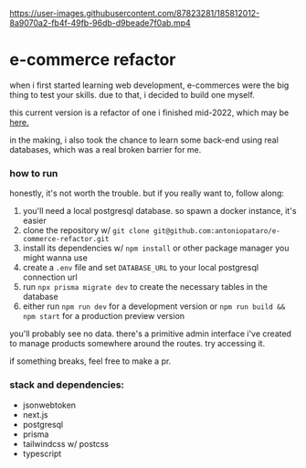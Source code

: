 https://user-images.githubusercontent.com/87823281/185812012-8a9070a2-fb4f-49fb-96db-d9beade7f0ab.mp4

# e-commerce refactor

when i first started learning web development, e-commerces were the big thing to test your skills. due to that, i decided to build one myself.

this current version is a refactor of one i finished mid-2022, which may be [here.](https://github.com/antoniopataro/my-sandbox/tree/main/old-projects/e-commerce)

in the making, i also took the chance to learn some back-end using real databases, which was a real broken barrier for me.

### how to run
honestly, it's not worth the trouble. but if you really want to, follow along:

1. you'll need a local postgresql database. so spawn a docker instance, it's easier
2. clone the repository w/ `git clone git@github.com:antoniopataro/e-commerce-refactor.git`
3. install its dependencies w/ `npm install` or other package manager you might wanna use
4. create a `.env` file and set `DATABASE_URL` to your local postgresql connection url
5. run `npx prisma migrate dev` to create the necessary tables in the database
6. either run `npm run dev` for a development version or `npm run build && npm start` for a production preview version

you'll probably see no data. there's a primitive admin interface i've created to manage products somewhere around the routes. try accessing it.

if something breaks, feel free to make a pr.

### stack and dependencies:

- jsonwebtoken
- next.js
- postgresql
- prisma
- tailwindcss w/ postcss
- typescript
